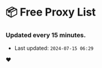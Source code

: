 # :package: Free Proxy List
### Updated every 15 minutes.

- Last updated: `2024-07-15 06:29`

:heart:
